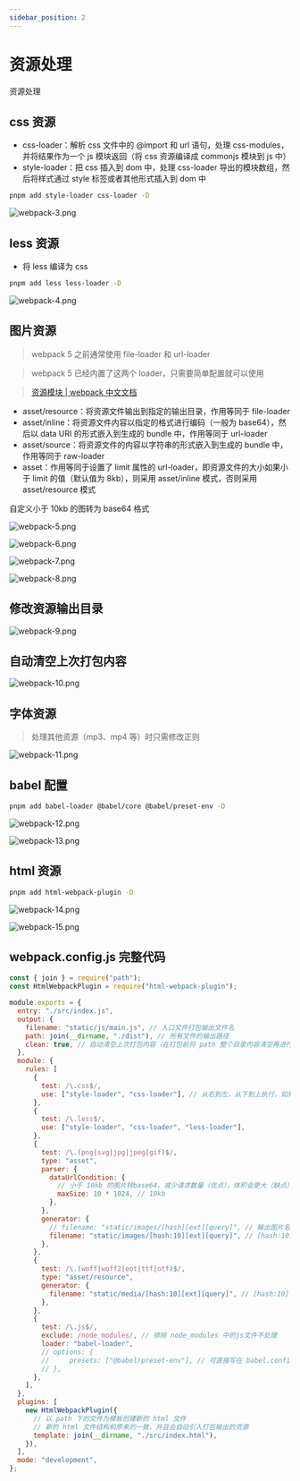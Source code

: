 ```yaml
---
sidebar_position: 2
---
```


# 资源处理

资源处理

## css 资源

- css-loader：解析 css 文件中的 @import 和 url 语句，处理 css-modules，并将结果作为一个 js 模块返回（将 css 资源编译成 commonjs 模块到 js 中）
- style-loader：把 css 插入到 dom 中，处理 css-loader 导出的模块数组，然后将样式通过 style 标签或者其他形式插入到 dom 中

```bash
pnpm add style-loader css-loader -D
```

![webpack-3.png](/docs-img/webpack/webpack-3.png)

## less 资源

- 将 less 编译为 css

```bash
pnpm add less less-loader -D
```

![webpack-4.png](/docs-img/webpack/webpack-4.png)

## 图片资源

> webpack 5 之前通常使用 file-loader 和 url-loader

> webpack 5 已经内置了这两个 loader，只需要简单配置就可以使用

> [资源模块 | webpack 中文文档](https://webpack.docschina.org/guides/asset-modules/)

- asset/resource：将资源文件输出到指定的输出目录，作用等同于 file-loader
- asset/inline：将资源文件内容以指定的格式进行编码（一般为 base64），然后以 data URI 的形式嵌入到生成的 bundle 中，作用等同于 url-loader
- asset/source：将资源文件的内容以字符串的形式嵌入到生成的 bundle 中，作用等同于 raw-loader
- asset：作用等同于设置了 limit 属性的 url-loader，即资源文件的大小如果小于 limit 的值（默认值为 8kb），则采用 asset/inline 模式，否则采用 asset/resource 模式

自定义小于 10kb 的图转为 base64 格式

![webpack-5.png](/docs-img/webpack/webpack-5.png)

![webpack-6.png](/docs-img/webpack/webpack-6.png)

![webpack-7.png](/docs-img/webpack/webpack-7.png)

![webpack-8.png](/docs-img/webpack/webpack-8.png)

## 修改资源输出目录

![webpack-9.png](/docs-img/webpack/webpack-9.png)

## 自动清空上次打包内容

![webpack-10.png](/docs-img/webpack/webpack-10.png)

## 字体资源

> 处理其他资源（mp3、mp4 等）时只需修改正则

![webpack-11.png](/docs-img/webpack/webpack-11.png)

## babel 配置

```bash
pnpm add babel-loader @babel/core @babel/preset-env -D
```

![webpack-12.png](/docs-img/webpack/webpack-12.png)

![webpack-13.png](/docs-img/webpack/webpack-13.png)

## html 资源

```bash
pnpm add html-webpack-plugin -D
```

![webpack-14.png](/docs-img/webpack/webpack-14.png)

![webpack-15.png](/docs-img/webpack/webpack-15.png)

## webpack.config.js 完整代码

```javascript
const { join } = require("path");
const HtmlWebpackPlugin = require("html-webpack-plugin");

module.exports = {
  entry: "./src/index.js",
  output: {
    filename: "static/js/main.js", // 入口文件打包输出文件名
    path: join(__dirname, "./dist"), // 所有文件的输出路径
    clean: true, // 自动清空上次打包内容（在打包前将 path 整个目录内容清空再进行打包）
  },
  module: {
    rules: [
      {
        test: /\.css$/,
        use: ["style-loader", "css-loader"], // 从右到左，从下到上执行，如果不遵守此约定，webpack 可能会抛出错误
      },
      {
        test: /\.less$/,
        use: ["style-loader", "css-loader", "less-loader"],
      },
      {
        test: /\.(png|svg|jpg|jpeg|gif)$/,
        type: "asset",
        parser: {
          dataUrlCondition: {
            // 小于 10kb 的图片转base64，减少请求数量（优点），体积会更大（缺点）
            maxSize: 10 * 1024, // 10kb
          },
        },
        generator: {
          // filename: "static/images/[hash][ext][query]", // 输出图片名称
          filename: "static/images/[hash:10][ext][query]", // [hash:10] hash 值只取前10位
        },
      },
      {
        test: /\.(woff|woff2|eot|ttf|otf)$/,
        type: "asset/resource",
        generator: {
          filename: "static/media/[hash:10][ext][query]", // [hash:10] hash 值只取前10位
        },
      },
      {
        test: /\.js$/,
        exclude: /node_modules/, // 排除 node_modules 中的js文件不处理
        loader: "babel-loader",
        // options: {
        //     presets: ["@babel/preset-env"], // 可直接写在 babel.config.js 文件中
        // },
      },
    ],
  },
  plugins: [
    new HtmlWebpackPlugin({
      // 以 path 下的文件为模板创建新的 html 文件
      // 新的 html 文件结构和原来的一致，并且会自动引入打包输出的资源
      template: join(__dirname, "./src/index.html"),
    }),
  ],
  mode: "development",
};
```
